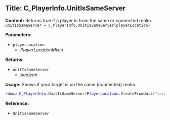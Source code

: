 ## Title: C_PlayerInfo.UnitIsSameServer

**Content:**
Returns true if a player is from the same or connected realm.
`unitIsSameServer = C_PlayerInfo.UnitIsSameServer(playerLocation)`

**Parameters:**
- `playerLocation`
  - *PlayerLocationMixin*

**Returns:**
- `unitIsSameServer`
  - *boolean*

**Usage:**
Shows if your target is on the same (connected) realm.
```lua
/dump C_PlayerInfo.UnitIsSameServer(PlayerLocation:CreateFromUnit("target"))
```

**Reference:**
- `UnitIsSameServer`